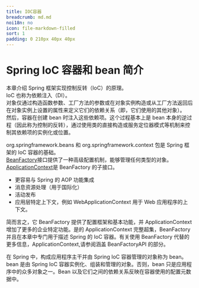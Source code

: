 ```yaml
---
title: IOC容器
breadcrumb: md.md
noi18n: no
icon: file-markdown-filled
sort: 1
padding: 0 210px 40px 40px
---
```


<anchor-md-script>

<div style="display: none;">

[TOC]

</div>

# Spring IoC 容器和 bean 简介

本章介绍 Spring 框架实现控制反转（IoC）的原理。<br/>IoC 也称为依赖注入（DI）。<br/>对象仅通过构造函数参数、工厂方法的参数或在对象实例构造或从工厂方法返回后在对象实例上设置的属性来定义它们的依赖关系（即，它们使用的其他对象）。<br/>然后，容器在创建 bean 时注入这些依赖项。这个过程基本上是 bean 本身的逆过程（因此称为控制的反转），通过使用类的直接构造或服务定位器模式等机制来控制其依赖项的实例化或位置。

org.springframework.beans 和 org.springframework.context 包是 Spring 框架的 IoC 容器的基础。<br/>[BeanFactory](https://docs.spring.io/spring-framework/docs/5.3.22/javadoc-api/org/springframework/beans/factory/BeanFactory.html)接口提供了一种高级配置机制，能够管理任何类型的对象。<br/>[ApplicationContext](https://docs.spring.io/spring-framework/docs/5.3.22/javadoc-api/org/springframework/context/ApplicationContext.html)是 BeanFactory 的子接口。

- 更容易与 Spring 的 AOP 功能集成
- 消息资源处理（用于国际化）
- 活动发布
- 应用层特定上下文，例如 WebApplicationContext 用于 Web 应用程序的上下文。

简而言之，它 BeanFactory 提供了配置框架和基本功能，并 ApplicationContext 增加了更多的企业特定功能。是的 ApplicationContext 完整超集，BeanFactory 并且在本章中专门用于描述 Spring 的 IoC 容器。有关使用 BeanFactory 代替的更多信息，ApplicationContext,请参阅涵盖 BeanFactoryAPI 的部分。

在 Spring 中，构成应用程序主干并由 Spring IoC 容器管理的对象称为 bean。bean 是由 Spring IoC 容器实例化、组装和管理的对象。否则，bean 只是应用程序中的众多对象之一。Bean 以及它们之间的依赖关系反映在容器使用的配置元数据中。

</anchor-md-script>

